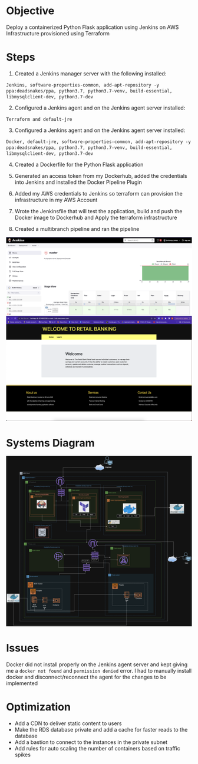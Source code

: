 # Objective

Deploy a containerized Python Flask application using Jenkins on AWS Infrastructure provisioned using Terraform

# Steps
1. Created a Jenkins manager server with the following installed:
```
Jenkins, software-properties-common, add-apt-repository -y ppa:deadsnakes/ppa, python3.7, python3.7-venv, build-essential, libmysqlclient-dev, python3.7-dev
```
2. Configured a Jenkins agent and on the Jenkins agent server installed:
```
Terraform and default-jre
```

3. Configured a Jenkins agent and on the Jenkins agent server installed:
```
Docker, default-jre, software-properties-common, add-apt-repository -y ppa:deadsnakes/ppa, python3.7, python3.7-venv, build-essential, libmysqlclient-dev, python3.7-dev
```

4. Created a Dockerfile for the Python Flask application

5. Generated an access token from my Dockerhub, added the credentials into Jenkins and installed the Docker Pipeline Plugin

6. Added my AWS credentials to Jenkins so terraform can provision the infrastructure in my AWS Account

7. Wrote the Jenkinsfile that will test the application, build and push the Docker image to Dockerhub and Apply the terraform infrastructure

8. Created a multibranch pipeline and ran the pipeline


![Pipeline](screenshots/Screenshot%202023-11-03%20at%2010.55.00%20PM.png)
![App](screenshots/Screenshot%202023-11-03%20at%2010.55.37%20PM.png)
# Systems Diagram
![Diagram](screenshots/Screenshot%202023-11-05%20at%2010.51.13%20AM.png)

# Issues
Docker did not install properly on the Jenkins agent server and kept giving me a `docker not found` and `permission denied` error. I had to manually install docker and disconnect/reconnect the agent for the changes to be implemented

# Optimization
- Add a CDN to deliver static content to users
- Make the RDS database private and add a cache for faster reads to the database
- Add a bastion to connect to the instances in the private subnet
- Add rules for auto scaling the number of containers based on traffic spikes